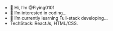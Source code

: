 - 👋 Hi, I’m @Flying0101
- 👀 I’m interested in coding...
- 🌱 I’m currently learning Full-stack developing...
- TechStack: ReactJs, HTML/CSS.
